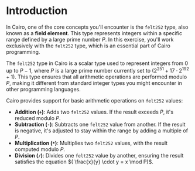 # Introduction

In Cairo, one of the core concepts you'll encounter is the `felt252` type, also known as a **field element**.
This type represents integers within a specific range defined by a large prime number $P$.
In this exercise, you'll work exclusively with the `felt252` type, which is an essential part of Cairo programming.

The `felt252` type in Cairo is a scalar type used to represent integers from 0 up to $P - 1$, where $P$ is a large prime number currently set to $( 2^{251} + 17 \cdot 2^{192} + 1 )$.
This type ensures that all arithmetic operations are performed modulo $P$, making it different from standard integer types you might encounter in other programming languages.

Cairo provides support for basic arithmetic operations on `felt252` values:

- **Addition (`+`)**: Adds two `felt252` values.
  If the result exceeds $P$, it's reduced modulo $P$.
- **Subtraction (`-`)**: Subtracts one `felt252` value from another.
  If the result is negative, it's adjusted to stay within the range by adding a multiple of $P$.
- **Multiplication (`*`)**: Multiplies two `felt252` values, with the result computed modulo $P$.
- **Division (`/`)**: Divides one `felt252` value by another, ensuring the result satisfies the equation $( \frac{x}{y} \cdot y = x \mod P)$.
